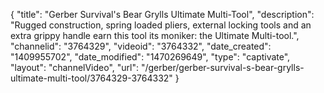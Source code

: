 {
    "title": "Gerber Survival's Bear Grylls Ultimate Multi-Tool",
    "description": "Rugged construction, spring loaded pliers, external locking tools and an extra grippy handle earn this tool its moniker: the Ultimate Multi-tool.",
    "channelid": "3764329",
    "videoid": "3764332",
    "date_created": "1409955702",
    "date_modified": "1470269649",
    "type": "captivate",
    "layout": "channelVideo",
    "url": "\/gerber\/gerber-survival-s-bear-grylls-ultimate-multi-tool\/3764329-3764332"
}